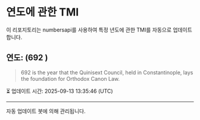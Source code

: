 
# 연도에 관한 TMI

이 리포지토리는 numbersapi를 사용하여 특정 년도에 관한 TMI를 자동으로 업데이트합니다.

## 연도: (692 )
> 692 is the year that the Quinisext Council, held in Constantinople, lays the foundation for Orthodox Canon Law.

⏳ 업데이트 시간: 2025-09-13 13:35:46 (UTC)

---
자동 업데이트 봇에 의해 관리됩니다.
